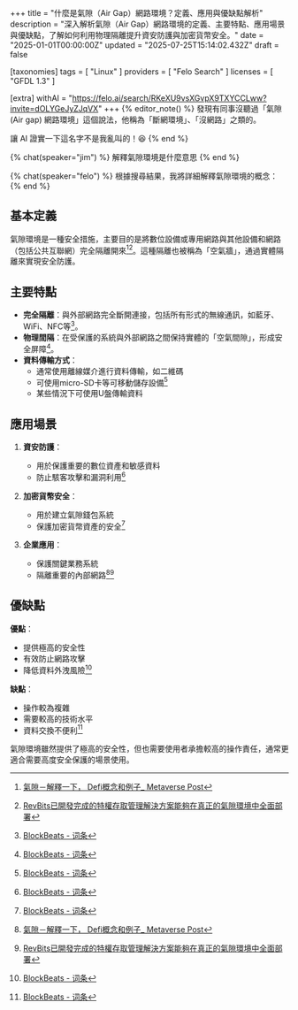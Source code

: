 +++
title = "什麼是氣隙（Air Gap）網路環境？定義、應用與優缺點解析"
description = "深入解析氣隙（Air Gap）網路環境的定義、主要特點、應用場景與優缺點，了解如何利用物理隔離提升資安防護與加密貨幣安全。"
date = "2025-01-01T00:00:00Z"
updated = "2025-07-25T15:14:02.432Z"
draft = false

[taxonomies]
tags = [ "Linux" ]
providers = [ "Felo Search" ]
licenses = [ "GFDL 1.3" ]

[extra]
withAI = "<https://felo.ai/search/RKeXU9vsXGvpX9TXYCCLww?invite=dOLYGeJyZJqVX>"
+++
{% editor_note() %}
發現有同事沒聽過「氣隙 (Air gap) 網路環境」這個說法，他稱為「斷網環境」、「沒網路」之類的。

讓 AI 證實一下這名字不是我亂叫的！😆
{% end %}

{% chat(speaker="jim") %}
解釋氣隙環境是什麼意思
{% end %}

{% chat(speaker="felo") %}
根據搜尋結果，我將詳細解釋氣隙環境的概念：
{% end %}

## 基本定義

氣隙環境是一種安全措施，主要目的是將數位設備或專用網路與其他設備和網路（包括公共互聯網）完全隔離開來[^1][^3]。這種隔離也被稱為「空氣牆」，通過實體隔離來實現安全防護。

## 主要特點

- **完全隔離**：與外部網路完全斷開連接，包括所有形式的無線通訊，如藍牙、WiFi、NFC等[^4]。
- **物理間隔**：在受保護的系統與外部網路之間保持實體的「空氣間隙」，形成安全屏障[^4]。
- **資料傳輸方式**：
  - 通常使用離線媒介進行資料傳輸，如二維碼
  - 可使用micro-SD卡等可移動儲存設備[^4]
  - 某些情況下可使用U盤傳輸資料

## 應用場景

1. **資安防護**：
   - 用於保護重要的數位資產和敏感資料
   - 防止駭客攻擊和漏洞利用[^4]

2. **加密貨幣安全**：
   - 用於建立氣隙錢包系統
   - 保護加密貨幣資產的安全[^4]

3. **企業應用**：
   - 保護關鍵業務系統
   - 隔離重要的內部網路[^1][^3]

## 優缺點

**優點**：

- 提供極高的安全性
- 有效防止網路攻擊
- 降低資料外洩風險[^4]

**缺點**：

- 操作較為複雜
- 需要較高的技術水平
- 資料交換不便利[^4]

氣隙環境雖然提供了極高的安全性，但也需要使用者承擔較高的操作責任，通常更適合需要高度安全保護的場景使用。

[^1]: [氣隙－解釋一下， Defi概念和例子_ Metaverse Post](https://mpost.io/zh-TW/glossary/air-gap/)
[^3]: [RevBits已開發完成的特權存取管理解決方案能夠在真正的氣隙環境中全面部署](https://www.businesswire.com/news/home/20230522005011/zh-HK/)
[^4]: [BlockBeats - 词条](https://www.theblockbeats.info/tw/scienceid/467)
